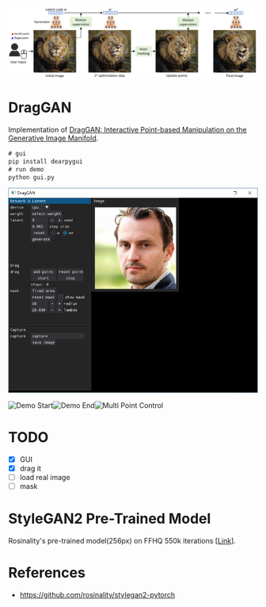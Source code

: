 <img src="./draggan.png" width="750" alt="Architecture of DragGAN"/>

# DragGAN
Implementation of [DragGAN: Interactive Point-based Manipulation on the Generative Image Manifold](https://arxiv.org/abs/2305.10973).

```shell
# gui
pip install dearpygui
# run demo
python gui.py
```

<img src="./UI.png" width="600" alt="Demo UI"/>

<img src="./sample/start.png" width="200" alt="Demo Start"/><img src="./sample/end.png" width="200" alt="Demo End"/><img src="./sample/multi-point.png" width="200" alt="Multi Point Control"/>

# TODO
- [x] GUI
- [x] drag it
- [ ] load real image
- [ ] mask

# StyleGAN2 Pre-Trained Model
Rosinality's pre-trained model(256px) on FFHQ 550k iterations \[[Link](https://drive.google.com/open?id=1PQutd-JboOCOZqmd95XWxWrO8gGEvRcO)\].

# References
- https://github.com/rosinality/stylegan2-pytorch
